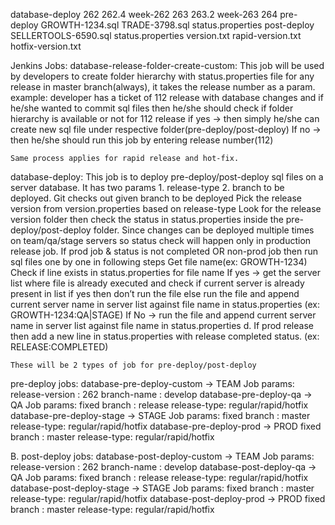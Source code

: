 database-deploy
	262
	262.4
	week-262
	263
	263.2
	week-263
	264
		pre-deploy
			GROWTH-1234.sql
			TRADE-3798.sql
			status.properties
		post-deploy
			SELLERTOOLS-6590.sql
			status.properties
	version.txt
	rapid-version.txt
	hotfix-version.txt


Jenkins Jobs:
database-release-folder-create-custom: This job will be used by developers to create folder hierarchy with status.properties file for any release in master branch(always), it takes the release number as a param. 
example: developer has a ticket of 112 release with database changes and if he/she wanted to commit sql files then he/she should check if folder hierarchy is available or not for 112 release
if yes → then simply he/she can create new sql file under respective folder(pre-deploy/post-deploy)
If no → then he/she should run this job by entering release number(112)
	
	Same process applies for rapid release and hot-fix.

database-deploy: This job is to deploy pre-deploy/post-deploy sql files on a server database. It has two params 1. release-type 2. branch to be deployed.
Git checks out given branch to be deployed 
Pick the release version from version.properties based on release-type
Look for the release version folder then check the status in status.properties inside the pre-deploy/post-deploy folder. Since changes can be deployed multiple times on team/qa/stage servers so status check will happen only in production release job.
If prod job & status is not completed OR non-prod job then run sql files one by one in following steps
Get file name(ex: GROWTH-1234)
Check if line exists in status.properties for file name
If yes → get the server list where file is already executed and check if current server is already present in list if yes then don’t run the file else run the file and append current server name in server list against file name in status.properties (ex: GROWTH-1234:QA|STAGE)
If No → run the file and append current server name in server list against file name in status.properties
d.    If prod release then add a new line in status.properties with release completed status. (ex: RELEASE:COMPLETED)

	These will be 2 types of job for pre-deploy/post-deploy
pre-deploy jobs:
database-pre-deploy-custom → TEAM
Job params: 
release-version : 262
branch-name : develop
database-pre-deploy-qa → QA
	Job params:
fixed branch : release
release-type: regular/rapid/hotfix
database-pre-deploy-stage → STAGE
Job params:
fixed branch : master
release-type: regular/rapid/hotfix
database-pre-deploy-prod → PROD
fixed branch : master
release-type: regular/rapid/hotfix

B. post-deploy jobs:
	database-post-deploy-custom → TEAM
Job params: 
release-version : 262
branch-name : develop
database-post-deploy-qa → QA
	Job params:
fixed branch : release
release-type: regular/rapid/hotfix
database-post-deploy-stage → STAGE
Job params:
fixed branch : master
release-type: regular/rapid/hotfix
database-post-deploy-prod → PROD
fixed branch : master
release-type: regular/rapid/hotfix